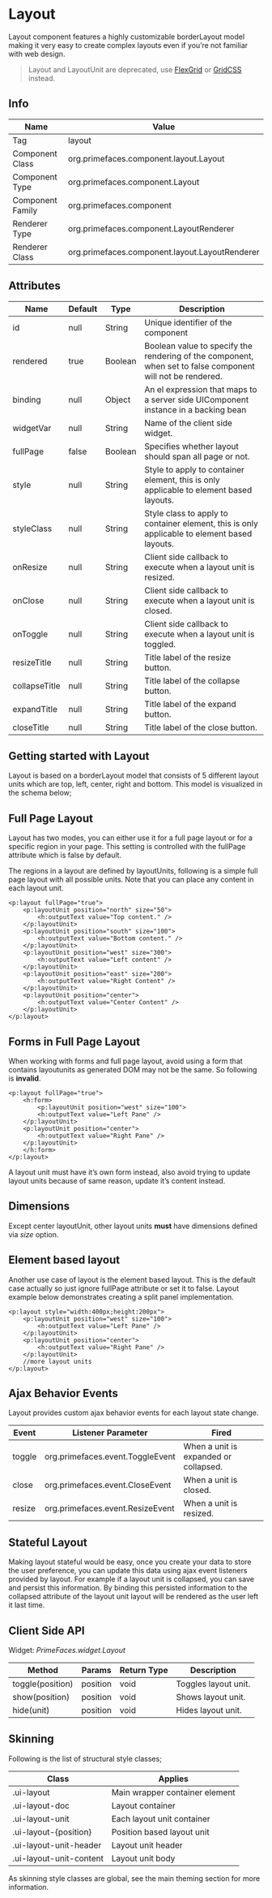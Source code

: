 # Layout

Layout component features a highly customizable borderLayout model making it very easy to
create complex layouts even if you’re not familiar with web design.

> Layout and LayoutUnit are deprecated, use  [FlexGrid](https://www.primefaces.org/showcase/ui/panel/flexGrid.xhtml) or [GridCSS](/components/gridcss.md) instead.

## Info

| Name | Value |
| --- | --- |
| Tag | layout
| Component Class | org.primefaces.component.layout.Layout
| Component Type | org.primefaces.component.Layout
| Component Family | org.primefaces.component |
| Renderer Type | org.primefaces.component.LayoutRenderer
| Renderer Class | org.primefaces.component.layout.LayoutRenderer

## Attributes

| Name | Default | Type | Description |
| --- | --- | --- | --- |
id | null | String | Unique identifier of the component
rendered | true | Boolean | Boolean value to specify the rendering of the component, when set to false component will not be rendered.
binding | null | Object | An el expression that maps to a server side UIComponent instance in a backing bean
widgetVar | null | String | Name of the client side widget.
fullPage | false | Boolean | Specifies whether layout should span all page or not.
style | null | String | Style to apply to container element, this is only applicable to element based layouts.
styleClass | null | String | Style class to apply to container element, this is only applicable to element based layouts.
onResize | null | String | Client side callback to execute when a layout unit is resized.
onClose | null | String | Client side callback to execute when a layout unit is closed.
onToggle | null | String | Client side callback to execute when a layout unit is toggled.
resizeTitle | null | String | Title label of the resize button.
collapseTitle | null | String | Title label of the collapse button.
expandTitle | null | String | Title label of the expand button.
closeTitle | null | String | Title label of the close button.

## Getting started with Layout
Layout is based on a borderLayout model that consists of 5 different layout units which are top, left,
center, right and bottom. This model is visualized in the schema below;

## Full Page Layout
Layout has two modes, you can either use it for a full page layout or for a specific region in your
page. This setting is controlled with the fullPage attribute which is false by default.

The regions in a layout are defined by layoutUnits, following is a simple full page layout with all
possible units. Note that you can place any content in each layout unit.


```xhtml
<p:layout fullPage="true">
    <p:layoutUnit position="north" size="50">
        <h:outputText value="Top content." />
    </p:layoutUnit>
    <p:layoutUnit position="south" size="100">
        <h:outputText value="Bottom content." />
    </p:layoutUnit>
    <p:layoutUnit position="west" size="300">
        <h:outputText value="Left content" />
    </p:layoutUnit>
    <p:layoutUnit position="east" size="200">
        <h:outputText value="Right Content" />
    </p:layoutUnit>
    <p:layoutUnit position="center">
        <h:outputText value="Center Content" />
    </p:layoutUnit>
</p:layout>
```
## Forms in Full Page Layout
When working with forms and full page layout, avoid using a form that contains layoutunits as
generated DOM may not be the same. So following is **invalid**.

```xhtml
<p:layout fullPage="true">
    <h:form>
        <p:layoutUnit position="west" size="100">
        <h:outputText value="Left Pane" />
    </p:layoutUnit>
    <p:layoutUnit position="center">
        <h:outputText value="Right Pane" />
    </p:layoutUnit>
    </h:form>
</p:layout>
```
A layout unit must have it’s own form instead, also avoid trying to update layout units because of
same reason, update it’s content instead.

## Dimensions
Except center layoutUnit, other layout units **must** have dimensions defined via _size_ option.

## Element based layout
Another use case of layout is the element based layout. This is the default case actually so just
ignore fullPage attribute or set it to false. Layout example below demonstrates creating a split panel
implementation.


```xhtml
<p:layout style="width:400px;height:200px">
    <p:layoutUnit position="west" size="100">
        <h:outputText value="Left Pane" />
    </p:layoutUnit>
    <p:layoutUnit position="center">
        <h:outputText value="Right Pane" />
    </p:layoutUnit>
    //more layout units
</p:layout>
```
## Ajax Behavior Events
Layout provides custom ajax behavior events for each layout state change.

| Event | Listener Parameter | Fired |
| --- | --- | --- |
toggle | org.primefaces.event.ToggleEvent | When a unit is expanded or collapsed.
close | org.primefaces.event.CloseEvent | When a unit is closed.
resize | org.primefaces.event.ResizeEvent | When a unit is resized.

## Stateful Layout
Making layout stateful would be easy, once you create your data to store the user preference, you
can update this data using ajax event listeners provided by layout. For example if a layout unit is
collapsed, you can save and persist this information. By binding this persisted information to the
collapsed attribute of the layout unit layout will be rendered as the user left it last time.

## Client Side API
Widget: _PrimeFaces.widget.Layout_

| Method | Params | Return Type | Description |
| --- | --- | --- | --- |
toggle(position) | position | void | Toggles layout unit.
show(position) | position | void | Shows layout unit.
hide(unit) | position | void | Hides layout unit.

## Skinning
Following is the list of structural style classes;

| Class | Applies |
| --- | --- |
.ui-layout | Main wrapper container element
.ui-layout-doc | Layout container
.ui-layout-unit | Each layout unit container
.ui-layout-{position} | Position based layout unit
.ui-layout-unit-header | Layout unit header
.ui-layout-unit-content | Layout unit body

As skinning style classes are global, see the main theming section for more information.


